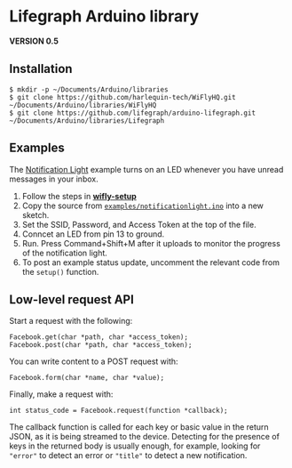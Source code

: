 # Lifegraph Arduino library

**VERSION 0.5**

## Installation

```
$ mkdir -p ~/Documents/Arduino/libraries
$ git clone https://github.com/harlequin-tech/WiFlyHQ.git ~/Documents/Arduino/libraries/WiFlyHQ
$ git clone https://github.com/lifegraph/arduino-lifegraph.git ~/Documents/Arduino/libraries/Lifegraph
```

## Examples

The [Notification Light](https://raw.github.com/lifegraph/arduino-lifegraph/master/examples/notificationlight.ino) example turns on an LED whenever you have unread messages in your inbox.

1. Follow the steps in [**wifly-setup**](https://github.com/lifegraph/wifly-setup) 
2. Copy the source from [`examples/notificationlight.ino`](https://raw.github.com/lifegraph/arduino-lifegraph/master/examples/notificationlight.ino) into a new sketch.
3. Set the SSID, Password, and Access Token at the top of the file.
4. Conncet an LED from pin 13 to ground.
5. Run. Press Command+Shift+M after it uploads to monitor the progress of the notification light.
6. To post an example status update, uncomment the relevant code from the `setup()` function.

## Low-level request API

Start a request with the following:

```
Facebook.get(char *path, char *access_token);
Facebook.post(char *path, char *access_token);
```

You can write content to a POST request with:

```
Facebook.form(char *name, char *value);
```

Finally, make a request with:

```
int status_code = Facebook.request(function *callback);
```

The callback function is called for each key or basic value in the return JSON, as it is being streamed to the device. Detecting for the presence of keys in the returned body is usually enough, for example, looking for `"error"` to detect an error or `"title"` to detect a new notification.
